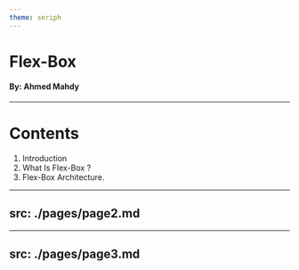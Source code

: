 ```yaml
---
theme: seriph
---
```

# Flex-Box

#### By: Ahmed Mahdy

---

# Contents
1. Introduction
2. What Is Flex-Box ?
3. Flex-Box Architecture.

---
src:  ./pages/page2.md
---

---
src:  ./pages/page3.md
---
